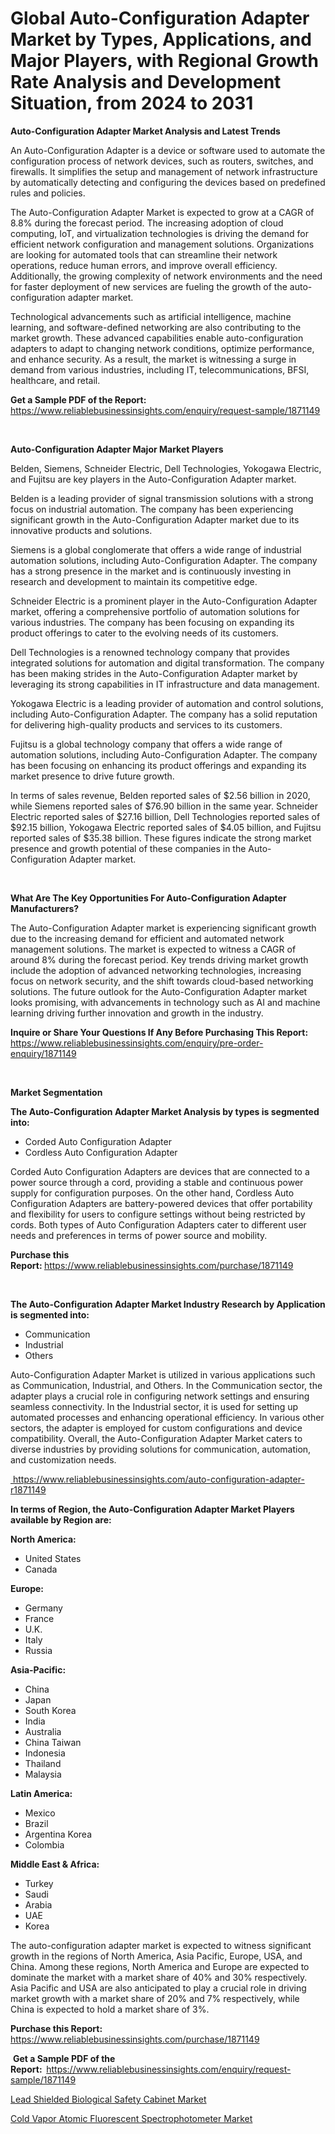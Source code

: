 <p><h1>Global Auto-Configuration Adapter Market by Types, Applications, and Major Players, with Regional Growth Rate Analysis and Development Situation, from 2024 to 2031</h1></p><p><strong>Auto-Configuration Adapter Market Analysis and Latest Trends</strong></p>
<p><p>An Auto-Configuration Adapter is a device or software used to automate the configuration process of network devices, such as routers, switches, and firewalls. It simplifies the setup and management of network infrastructure by automatically detecting and configuring the devices based on predefined rules and policies.</p><p>The Auto-Configuration Adapter Market is expected to grow at a CAGR of 8.8% during the forecast period. The increasing adoption of cloud computing, IoT, and virtualization technologies is driving the demand for efficient network configuration and management solutions. Organizations are looking for automated tools that can streamline their network operations, reduce human errors, and improve overall efficiency. Additionally, the growing complexity of network environments and the need for faster deployment of new services are fueling the growth of the auto-configuration adapter market.</p><p>Technological advancements such as artificial intelligence, machine learning, and software-defined networking are also contributing to the market growth. These advanced capabilities enable auto-configuration adapters to adapt to changing network conditions, optimize performance, and enhance security. As a result, the market is witnessing a surge in demand from various industries, including IT, telecommunications, BFSI, healthcare, and retail.</p></p>
<p><strong>Get a Sample PDF of the Report:&nbsp;</strong> <a href="https://www.reliablebusinessinsights.com/enquiry/request-sample/1871149">https://www.reliablebusinessinsights.com/enquiry/request-sample/1871149</a></p>
<p>&nbsp;</p>
<p><strong>Auto-Configuration Adapter Major Market Players</strong></p>
<p><p>Belden, Siemens, Schneider Electric, Dell Technologies, Yokogawa Electric, and Fujitsu are key players in the Auto-Configuration Adapter market. </p><p>Belden is a leading provider of signal transmission solutions with a strong focus on industrial automation. The company has been experiencing significant growth in the Auto-Configuration Adapter market due to its innovative products and solutions.</p><p>Siemens is a global conglomerate that offers a wide range of industrial automation solutions, including Auto-Configuration Adapter. The company has a strong presence in the market and is continuously investing in research and development to maintain its competitive edge.</p><p>Schneider Electric is a prominent player in the Auto-Configuration Adapter market, offering a comprehensive portfolio of automation solutions for various industries. The company has been focusing on expanding its product offerings to cater to the evolving needs of its customers.</p><p>Dell Technologies is a renowned technology company that provides integrated solutions for automation and digital transformation. The company has been making strides in the Auto-Configuration Adapter market by leveraging its strong capabilities in IT infrastructure and data management.</p><p>Yokogawa Electric is a leading provider of automation and control solutions, including Auto-Configuration Adapter. The company has a solid reputation for delivering high-quality products and services to its customers.</p><p>Fujitsu is a global technology company that offers a wide range of automation solutions, including Auto-Configuration Adapter. The company has been focusing on enhancing its product offerings and expanding its market presence to drive future growth.</p><p>In terms of sales revenue, Belden reported sales of $2.56 billion in 2020, while Siemens reported sales of $76.90 billion in the same year. Schneider Electric reported sales of $27.16 billion, Dell Technologies reported sales of $92.15 billion, Yokogawa Electric reported sales of $4.05 billion, and Fujitsu reported sales of $35.38 billion. These figures indicate the strong market presence and growth potential of these companies in the Auto-Configuration Adapter market.</p></p>
<p>&nbsp;</p>
<p><strong>What Are The Key Opportunities For Auto-Configuration Adapter Manufacturers?</strong></p>
<p><p>The Auto-Configuration Adapter market is experiencing significant growth due to the increasing demand for efficient and automated network management solutions. The market is expected to witness a CAGR of around 8% during the forecast period. Key trends driving market growth include the adoption of advanced networking technologies, increasing focus on network security, and the shift towards cloud-based networking solutions. The future outlook for the Auto-Configuration Adapter market looks promising, with advancements in technology such as AI and machine learning driving further innovation and growth in the industry.</p></p>
<p><strong>Inquire or Share Your Questions If Any Before Purchasing This Report:</strong> <a href="https://www.reliablebusinessinsights.com/enquiry/pre-order-enquiry/1871149">https://www.reliablebusinessinsights.com/enquiry/pre-order-enquiry/1871149</a></p>
<p>&nbsp;</p>
<p><strong>Market Segmentation</strong></p>
<p><strong>The Auto-Configuration Adapter Market Analysis by types is segmented into:</strong></p>
<p><ul><li>Corded Auto Configuration Adapter</li><li>Cordless Auto Configuration Adapter</li></ul></p>
<p><p>Corded Auto Configuration Adapters are devices that are connected to a power source through a cord, providing a stable and continuous power supply for configuration purposes. On the other hand, Cordless Auto Configuration Adapters are battery-powered devices that offer portability and flexibility for users to configure settings without being restricted by cords. Both types of Auto Configuration Adapters cater to different user needs and preferences in terms of power source and mobility.</p></p>
<p><strong>Purchase this Report:&nbsp;</strong><a href="https://www.reliablebusinessinsights.com/purchase/1871149">https://www.reliablebusinessinsights.com/purchase/1871149</a></p>
<p>&nbsp;</p>
<p><strong>The Auto-Configuration Adapter Market Industry Research by Application is segmented into:</strong></p>
<p><ul><li>Communication</li><li>Industrial</li><li>Others</li></ul></p>
<p><p>Auto-Configuration Adapter Market is utilized in various applications such as Communication, Industrial, and Others. In the Communication sector, the adapter plays a crucial role in configuring network settings and ensuring seamless connectivity. In the Industrial sector, it is used for setting up automated processes and enhancing operational efficiency. In various other sectors, the adapter is employed for custom configurations and device compatibility. Overall, the Auto-Configuration Adapter Market caters to diverse industries by providing solutions for communication, automation, and customization needs.</p></p>
<p><a href="https://www.reliablebusinessinsights.com/auto-configuration-adapter-r1871149">&nbsp;https://www.reliablebusinessinsights.com/auto-configuration-adapter-r1871149</a></p>
<p><strong>In terms of Region, the Auto-Configuration Adapter Market Players available by Region are:</strong></p>
<p>
    <p> <strong> North America: </strong>
        <ul>
            <li>United States</li>
            <li>Canada</li>
        </ul>
        </p> 
    <p> <strong> Europe: </strong>
        <ul>
            <li>Germany</li>
            <li>France</li>
            <li>U.K.</li>
            <li>Italy</li>
            <li>Russia</li>
        </ul>
        </p> 
    <p> <strong> Asia-Pacific: </strong>
        <ul>
            <li>China</li>
            <li>Japan</li>
            <li>South Korea</li>
            <li>India</li>
            <li>Australia</li>
            <li>China Taiwan</li>
            <li>Indonesia</li>
            <li>Thailand</li>
            <li>Malaysia</li>
        </ul>
        </p> 
    <p> <strong> Latin America: </strong>
        <ul>
            <li>Mexico</li>
            <li>Brazil</li>
            <li>Argentina Korea</li>
            <li>Colombia</li>
        </ul>
        </p> 
    <p> <strong> Middle East & Africa: </strong>
        <ul>
            <li>Turkey</li>
            <li>Saudi</li>
            <li>Arabia</li>
            <li>UAE</li>
            <li>Korea</li>
        </ul>
    </p>
    </p>
<p><p>The auto-configuration adapter market is expected to witness significant growth in the regions of North America, Asia Pacific, Europe, USA, and China. Among these regions, North America and Europe are expected to dominate the market with a market share of 40% and 30% respectively. Asia Pacific and USA are also anticipated to play a crucial role in driving market growth with a market share of 20% and 7% respectively, while China is expected to hold a market share of 3%.</p></p>
<p><strong>Purchase this Report: </strong><a href="https://www.reliablebusinessinsights.com/purchase/1871149">https://www.reliablebusinessinsights.com/purchase/1871149</a></p>
<p>&nbsp;<strong>Get a Sample PDF of the Report:&nbsp;&nbsp;</strong><a href="https://www.reliablebusinessinsights.com/enquiry/request-sample/1871149">https://www.reliablebusinessinsights.com/enquiry/request-sample/1871149</a></p>
<p><strong></strong></p>
<p><p><a href="https://github.com/gdfhhhj/Market-Research-Report-List-6/blob/main/lead-shielded-biological-safety-cabinet-market.md">Lead Shielded Biological Safety Cabinet Market</a></p><p><a href="https://github.com/julyju69/Market-Research-Report-List-4/blob/main/cold-vapor-atomic-fluorescent-spectrophotometer-market.md">Cold Vapor Atomic Fluorescent Spectrophotometer Market</a></p></p>